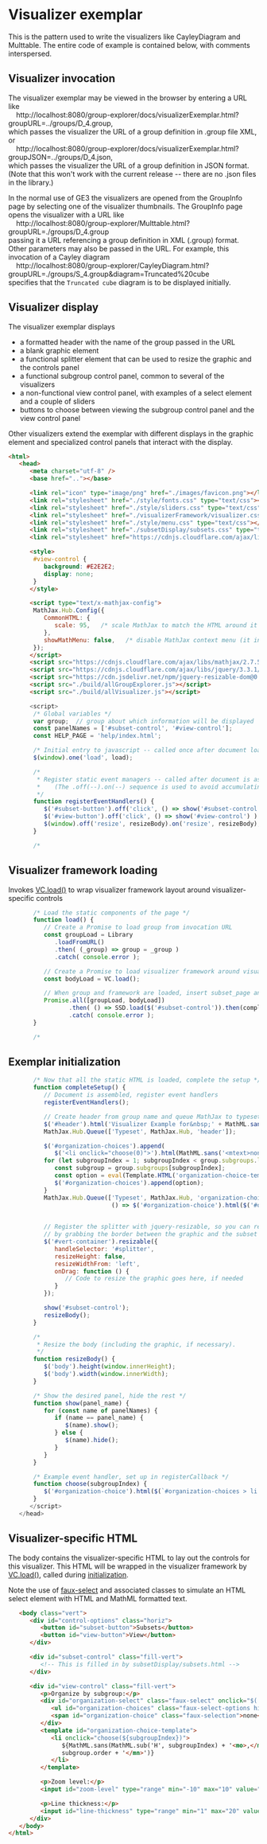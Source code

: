 
# Visualizer exemplar

This is the pattern used to write the visualizers like CayleyDiagram and Multtable. The entire code of example is contained below, with comments
interspersed.

## Visualizer invocation

The visualizer exemplar may be viewed in the browser by entering a URL like
  <br>&nbsp;&nbsp;&nbsp;&nbsp;http://localhost:8080/group-explorer/docs/visualizerExemplar.html?groupURL=../groups/D_4.group,
<br>which passes the visualizer the URL of a group definition in .group file XML, or
  <br>&nbsp;&nbsp;&nbsp;&nbsp;http://localhost:8080/group-explorer/docs/visualizerExemplar.html?groupJSON=../groups/D_4.json,
<br>which passes the visualizer the URL of a group definition in JSON format. (Note that this won't work with the current release -- there are no .json files in the library.)

In the normal use of GE3 the visualizers are opened from the GroupInfo page by selecting one of the visualizer thumbnails. The GroupInfo
page opens the visualizer with a URL like
  <br>&nbsp;&nbsp;&nbsp;&nbsp;http://localhost:8080/group-explorer/Multtable.html?groupURL=./groups/D_4.group
<br>passing it a URL referencing a group definition in XML (.group) format. Other parameters may also be passed in the URL.
For example, this invocation of a Cayley diagram
  <br>&nbsp;&nbsp;&nbsp;&nbsp;http://localhost:8080/group-explorer/CayleyDiagram.html?groupURL=./groups/S_4.group&diagram=Truncated%20cube
<br>specifies that the `Truncated cube` diagram is to be displayed initially.

## Visualizer display

The visualizer exemplar displays
- a formatted header with the name of the group passed in the URL
- a blank graphic element
- a functional splitter element that can be used to resize the graphic and the controls panel
- a functional subgroup control panel, common to several of the visualizers
- a non-functional view control panel, with examples of a select element and a couple of sliders
- buttons to choose between viewing the subgroup control panel and the view control panel

Other visualizers extend the exemplar with different displays in the graphic element and specialized control panels that interact with the display.

```html
<html>
   <head>
      <meta charset="utf-8" />
      <base href=".."></base>

      <link rel="icon" type="image/png" href="./images/favicon.png"></link>
      <link rel="stylesheet" href="./style/fonts.css" type="text/css"></link>
      <link rel="stylesheet" href="./style/sliders.css" type="text/css"></link>
      <link rel="stylesheet" href="./visualizerFramework/visualizer.css" type="text/css"></link>
      <link rel="stylesheet" href="./style/menu.css" type="text/css"></link>
      <link rel="stylesheet" href="./subsetDisplay/subsets.css" type="text/css"></link>
      <link rel="stylesheet" href="https://cdnjs.cloudflare.com/ajax/libs/font-awesome/4.3.0/css/font-awesome.min.css">

      <style>
       #view-control {
          background: #E2E2E2;
          display: none;
       }
      </style>

      <script type="text/x-mathjax-config">
       MathJax.Hub.Config({
          CommonHTML: {
             scale: 95,   /* scale MathJax to match the HTML around it */
          },
          showMathMenu: false,   /* disable MathJax context menu (it interferes with subsetDisplay context menu) */
       });
      </script>
      <script src="https://cdnjs.cloudflare.com/ajax/libs/mathjax/2.7.5/MathJax.js?config=MML_CHTML"></script>
      <script src="https://cdnjs.cloudflare.com/ajax/libs/jquery/3.3.1/jquery.js"></script>
      <script src="https://cdn.jsdelivr.net/npm/jquery-resizable-dom@0.32.0/dist/jquery-resizable.js"></script>
      <script src="./build/allGroupExplorer.js"></script>
      <script src="./build/allVisualizer.js"></script>
```
```javascript
      <script>
       /* Global variables */
       var group;  // group about which information will be displayed
       const panelNames = ['#subset-control', '#view-control'];
       const HELP_PAGE = 'help/index.html';

       /* Initial entry to javascript -- called once after document load */
       $(window).one('load', load);

       /*
        * Register static event managers -- called after document is assembled
        *    (The .off(--).on(--) sequence is used to avoid accumulating event handlers after a reset.)
        */
       function registerEventHandlers() {
          $('#subset-button').off('click', () => show('#subset-control') ).on('click', () => show('#subset-control') );
          $('#view-button').off('click', () => show('#view-control') ).on('click', () => show('#view-control') );
          $(window).off('resize', resizeBody).on('resize', resizeBody);
       }

       /*
```
## Visualizer framework loading

Invokes [VC.load()](visualizerFramework_js.md#vc-load-) to wrap visualizer framework layout around visualizer-specific controls
```javascript
       /* Load the static components of the page */
       function load() {
          // Create a Promise to load group from invocation URL
          const groupLoad = Library
             .loadFromURL()
             .then( (_group) => group = _group )
             .catch( console.error );

          // Create a Promise to load visualizer framework around visualizer-specific code in this file
          const bodyLoad = VC.load();

          // When group and framework are loaded, insert subset_page and complete rest of the setup
          Promise.all([groupLoad, bodyLoad])
                 .then( () => SSD.load($('#subset-control')).then(completeSetup) )
                 .catch( console.error );
       }

       /*
```
## Exemplar initialization
```javascript
       /* Now that all the static HTML is loaded, complete the setup */
       function completeSetup() {
          // Document is assembled, register event handlers
          registerEventHandlers();

          // Create header from group name and queue MathJax to typeset it
          $('#header').html('Visualizer Example for&nbsp;' + MathML.sans(group.name));
          MathJax.Hub.Queue(['Typeset', MathJax.Hub, 'header']);

          $('#organization-choices').append(
             $('<li onclick="choose(0)">').html(MathML.sans('<mtext>none</mtext>')));
          for (let subgroupIndex = 1; subgroupIndex < group.subgroups.length-1; subgroupIndex++) {
             const subgroup = group.subgroups[subgroupIndex];
             const option = eval(Template.HTML('organization-choice-template'));
             $('#organization-choices').append(option);
          }
          MathJax.Hub.Queue(['Typeset', MathJax.Hub, 'organization-choices',
                             () => $('#organization-choice').html($('#organization-choices > li:first-of-type').html())]);

             
          // Register the splitter with jquery-resizable, so you can resize the graphic horizontally
          // by grabbing the border between the graphic and the subset control and dragging it
          $('#vert-container').resizable({
             handleSelector: '#splitter',
             resizeHeight: false,
             resizeWidthFrom: 'left',
             onDrag: function () {
                // Code to resize the graphic goes here, if needed
             }
          });

          show('#subset-control');
          resizeBody();
       }

       /*
        * Resize the body (including the graphic, if necessary).
        */
       function resizeBody() {
          $('body').height(window.innerHeight);
          $('body').width(window.innerWidth);
       }

       /* Show the desired panel, hide the rest */
       function show(panel_name) {
          for (const name of panelNames) {
             if (name == panel_name) {
                $(name).show();
             } else {
                $(name).hide();
             }
          }
       }

       /* Example event handler, set up in registerCallback */
       function choose(subgroupIndex) {
          $('#organization-choice').html($(`#organization-choices > li:nth-of-type(${subgroupIndex+1})`).html());
       }
      </script>
   </head>
```
## Visualizer-specific HTML

The body contains the visualizer-specific HTML to lay out the controls for this visualizer.  This HTML will be wrapped in the visualizer framework by [VC.load()](./visualizerFramework_js.md#vc-load-), called during [initialization](#visualizer-framework-loading).

Note the use of [faux-select](visualizerFramework_css.md#faux-select) and associated classes to simulate an HTML select element with HTML and MathML formatted text.
```html
   <body class="vert">
      <div id="control-options" class="horiz">
         <button id="subset-button">Subsets</button>
         <button id="view-button">View</button>
      </div>

      <div id="subset-control" class="fill-vert">
         <!-- This is filled in by subsetDisplay/subsets.html -->
      </div>

      <div id="view-control" class="fill-vert">
         <p>Organize by subgroup:</p>
         <div id="organization-select" class="faux-select" onclick="$('#organization-choices').toggle()">
            <ul id="organization-choices" class="faux-select-options hidden"></ul>
            <span id="organization-choice" class="faux-selection">none</span>
         </div>
         <template id="organization-choice-template">
            <li onclick="choose(${subgroupIndex})">
               ${MathML.sans(MathML.sub('H', subgroupIndex) + '<mo>,</mo><mtext>a subgroup of order&nbsp;</mtext><mn>' +
               subgroup.order + '</mn>')}
            </li>
         </template>

         <p>Zoom level:</p>
         <input id="zoom-level" type="range" min="-10" max="10" value="0">

         <p>Line thickness:</p>
         <input id="line-thickness" type="range" min="1" max="20" value="10">
      </div>
   </body>
</html>
```
